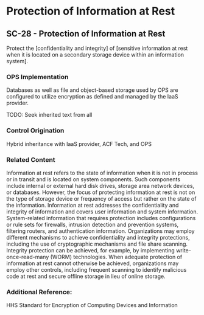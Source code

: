 # Protection of Information at Rest
## SC-28 - Protection of Information at Rest

Protect the [confidentiality and integrity] of [sensitive information at rest when it is located on a secondary storage device within an information system].

### OPS Implementation

Databases as well as file and object-based storage used by OPS are configured to utilize encryption as defined and managed by the IaaS provider.

TODO: Seek inherited text from all

### Control Origination

Hybrid inheritance with IaaS provider, ACF Tech, and OPS

### Related Content

Information at rest refers to the state of information when it is not in process or in transit and is located on system components. Such components include internal or external hard disk drives, storage area network devices, or databases. However, the focus of protecting information at rest is not on the type of storage device or frequency of access but rather on the state of the information. Information at rest addresses the confidentiality and integrity of information and covers user information and system information. System-related information that requires protection includes configurations or rule sets for firewalls, intrusion detection and prevention systems, filtering routers, and authentication information. Organizations may employ different mechanisms to achieve confidentiality and integrity protections, including the use of cryptographic mechanisms and file share scanning. Integrity protection can be achieved, for example, by implementing write-once-read-many (WORM) technologies. When adequate protection of information at rest cannot otherwise be achieved, organizations may employ other controls, including frequent scanning to identify malicious code at rest and secure offline storage in lieu of online storage.

### Additional Reference:

HHS Standard for Encryption of Computing Devices and Information

